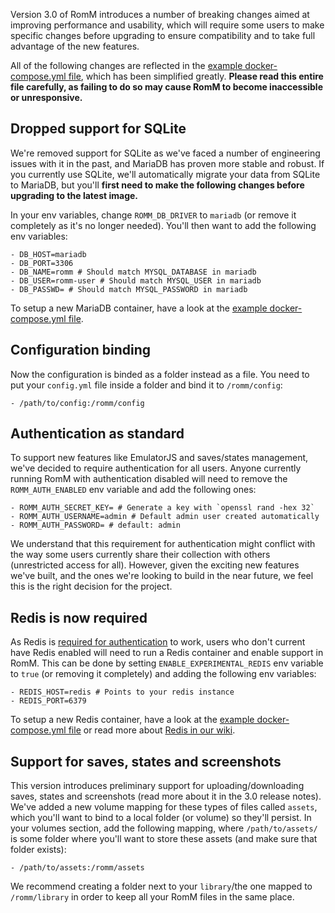 Version 3.0 of RomM introduces a number of breaking changes aimed at improving performance and usability, which will require some users to make specific changes before upgrading to ensure compatibility and to take full advantage of the new features.

All of the following changes are reflected in the [example docker-compose.yml file](https://github.com/zurdi15/romm/blob/master/examples/docker-compose.example.yml), which has been simplified greatly. **Please read this entire file carefully, as failing to do so may cause RomM to become inaccessible or unresponsive.**

## Dropped support for SQLite

We're removed support for SQLite as we've faced a number of engineering issues with it in the past, and MariaDB has proven more stable and robust. If you currently use SQLite, we'll automatically migrate your data from SQLite to MariaDB, but you'll **first need to make the following changes before upgrading to the latest image.**

In your env variables, change `ROMM_DB_DRIVER` to `mariadb` (or remove it completely as it's no longer needed). You'll then want to add the following env variables:

```
- DB_HOST=mariadb
- DB_PORT=3306
- DB_NAME=romm # Should match MYSQL_DATABASE in mariadb
- DB_USER=romm-user # Should match MYSQL_USER in mariadb
- DB_PASSWD= # Should match MYSQL_PASSWORD in mariadb
```

To setup a new MariaDB container, have a look at the [example docker-compose.yml file](https://github.com/zurdi15/romm/blob/master/examples/docker-compose.example.yml).

## Configuration binding

Now the configuration is binded as a folder instead as a file. You need to put your ``config.yml`` file inside a folder and bind it to ``/romm/config``:

``- /path/to/config:/romm/config``

## Authentication as standard

To support new features like EmulatorJS and saves/states management, we've decided to require authentication for all users. Anyone currently running RomM with authentication disabled will need to remove the `ROMM_AUTH_ENABLED` env variable and add the following ones:

```
- ROMM_AUTH_SECRET_KEY= # Generate a key with `openssl rand -hex 32`
- ROMM_AUTH_USERNAME=admin # Default admin user created automatically
- ROMM_AUTH_PASSWORD= # default: admin
```

We understand that this requirement for authentication might conflict with the way some users currently share their collection with others (unrestricted access for all). However, given the exciting new features we've built, and the ones we're looking to build in the near future, we feel this is the right decision for the project.

## Redis is now required

As Redis is [required for authentication](https://github.com/zurdi15/romm/wiki/Authentication) to work, users who don't current have Redis enabled will need to run a Redis container and enable support in RomM. This can be done by setting `ENABLE_EXPERIMENTAL_REDIS` env variable to `true` (or removing it completely) and adding the following env variables:

```
- REDIS_HOST=redis # Points to your redis instance
- REDIS_PORT=6379
```

To setup a new Redis container, have a look at the [example docker-compose.yml file](https://github.com/zurdi15/romm/blob/master/examples/docker-compose.example.yml) or read more about [Redis in our wiki](https://github.com/zurdi15/romm/wiki/Redis-Cache).

## Support for saves, states and screenshots

This version introduces preliminary support for uploading/downloading saves, states and screenshots (read more about it in the 3.0 release notes). We've added a new volume mapping for these types of files called `assets`, which you'll want to bind to a local folder (or volume) so they'll persist. In your volumes section, add the following mapping, where `/path/to/assets/` is some folder where you'll want to store these assets (and make sure that folder exists):

`- /path/to/assets:/romm/assets`

We recommend creating a folder next to your `library`/the one mapped to `/romm/library` in order to keep all your RomM files in the same place.